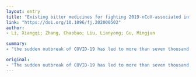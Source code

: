 ```yaml
---
layout: entry
title: "Existing bitter medicines for fighting 2019-nCoV-associated infectious diseases"
link: "https://doi.org/10.1096/fj.202000502"
author:
- Li, Xiangqi; Zhang, Chaobao; Liu, Lianyong; Gu, Mingjun

summary:
- "the sudden outbreak of COVID-19 has led to more than seven thousand deaths. Type 2 taste receptors (TAS2Rs) may play an important role in host defense mechanisms. To quickly guide the clinical treatment of 2019-nCoV, we searched currently available drugs that are agonists of TAS2R. We found many cheap, available, and safe medicines that may target the most common symptoms caused by 2019."

original:
- "The sudden outbreak of COVID-19 has led to more than seven thousand deaths. Unfortunately, there are no specific drugs available to cure this disease. Type 2 taste receptors (TAS2Rs) may play an important role in host defense mechanisms. Based on the idea of host-directed therapy (HDT), we performed a negative co-expression analysis using big data of 60??000 Affymetrix expression arrays and 5000 TCGA data sets to determine the functions of TAS2R10, which can be activated by numerous bitter substances. Excitingly, we found that the main functions of TAS2R10 involved controlling infectious diseases caused by bacteria, viruses, and parasites, suggesting that TAS2R10 is a key trigger of host defense pathways. To quickly guide the clinical treatment of 2019-nCoV, we searched currently available drugs that are agonists of TAS2Rs. We identified many cheap, available, and safe medicines, such as diphenidol, quinine, chloroquine, artemisinin, chlorpheniramine, yohimbine, and dextromethorphan, which may target the most common symptoms caused by 2019-nCoV. We suggest that a cocktail-like recipe of existing bitter drugs may help doctors to fight this catastrophic disease and that the general public may drink or eat bitter substances, such as coffee, tea, or bitter vegetables, to reduce the risk of infection."
---
```


